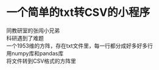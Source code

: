 # 一个简单的txt转CSV的小程序
同教研室的张闯小兄弟  
科研遇到了难题  
一个1953维的方阵，存在txt文件里，每一行都分成好多好多行  
用numpy库和pandas库  
将文件转到CSV格式的方阵里  
